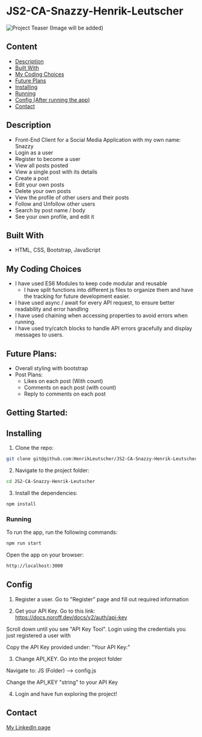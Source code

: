 # JS2-CA-Snazzy-Henrik-Leutscher
 
![Project Teaser (Image will be added)]()

## Content

- [Description](#description)
- [Built With](#built-with)
- [My Coding Choices](#my-coding-choices)
- [Future Plans](#future-plans)
- [Installing](#installing)
- [Running](#running)
- [Config (After running the app)](#config)
- [Contact](#contact)
## Description

- Front-End Client for a Social Media Application with my own name: Snazzy
- Login as a user
- Register to become a user
- View all posts posted
- View a single post with its details
- Create a post
- Edit your own posts
- Delete your own posts
- View the profile of other users and their posts
- Follow and Unfollow other users
- Search by post name / body
- See your own profile, and edit it

## Built With

- HTML, CSS, Bootstrap, JavaScript

## My Coding Choices
- I have used ES6 Modules to keep code modular and reusable
   - I have split functions into different js files to organize them and have the tracking for future development easier.
- I have used async / await for every API request, to ensure better readability and error handling
- I have used chaining when accessing properties to avoid errors when running.
- I have used try/catch blocks to handle API errors gracefully and display messages to users.

## Future Plans:
- Overall styling with bootstrap
- Post Plans:
  - Likes on each post (With count)
  - Comments on each post (with count)
  - Reply to comments on each post

## Getting Started:

## Installing

1. Clone the repo:

```bash
git clone git@github.com:HenrikLeutscher/JS2-CA-Snazzy-Henrik-Leutscher
```

2. Navigate to the project folder:

```bash
cd JS2-CA-Snazzy-Henrik-Leutscher
```

3. Install the dependencies:

```
npm install
```

### Running

To run the app, run the following commands:

```bash
npm run start
```

Open the app on your browser:
```bash
http://localhost:3000
```

## Config

1. Register a user.
Go to "Register" page and fill out required information

2. Get your API Key.
Go to this link: https://docs.noroff.dev/docs/v2/auth/api-key

Scroll down until you see "API Key Tool".
Login using the credentials you just registered a user with

Copy the API Key provided under: "Your API Key:"

3. Change API_KEY.
Go into the project folder

Navigate to:
JS (Folder) --> config.js

Change the API_KEY "string" to your API Key

4. Login and have fun exploring the project!

## Contact

[My LinkedIn page](https://www.linkedin.com/in/henrik-leutscher/)
